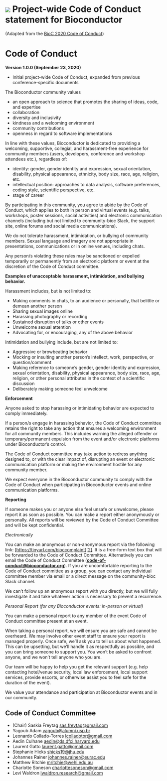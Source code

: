 # ![](/images/icons/magnifier.gif) Project-wide Code of Conduct statement for Bioconductor

(Adapted from the [BioC 2020 Code of Conduct][1])

# Code of Conduct

**Version 1.0.0 (September 23, 2020)**

* Initial project-wide Code of Conduct, expanded from previous conference-specific documents


The Bioconductor community values

* an open approach to science that promotes the sharing of ideas, code, and expertise
* collaboration
* diversity and inclusivity
* kindness and a welcoming environment
* community contributions
* openness in regard to software implementations

In line with these values, Bioconductor is dedicated to providing a welcoming, supportive, collegial, and harassment-free experience for community members (users, developers, conference and workshop attendees etc.), regardless of:

* identity: gender, gender identity and expression, sexual orientation, disability, physical appearance, ethnicity, body size, race, age, religion, etc.
* intellectual position: approaches to data analysis, software preferences, coding style, scientific perspective, etc.
* stage of career

By participating in this community, you agree to abide by the Code of Conduct, which applies to both in person and virtual events (e.g. talks, workshops, poster sessions, social activities) and electronic communication channels (including but not limited to community-bioc Slack, the support site, online forums and social media communications).

We do not tolerate harassment, intimidation, or bullying of community members. Sexual language and imagery are not appropriate in presentations, communications or in online venues, including chats.

Any person/s violating these rules may be sanctioned or expelled temporarily or permanently from an electronic platform or event at the discretion of the Code of Conduct committee.

**Examples of unacceptable harassment, intimidation, and bullying behavior.**

Harassment includes, but is not limited to:

* Making comments in chats, to an audience or personally, that belittle or demean another person
* Sharing sexual images online
* Harassing photography or recording
* Sustained disruption of talks or other events
* Unwelcome sexual attention
*  Advocating for, or encouraging, any of the above behavior

Intimidation and bullying include, but are not limited to:

*  Aggressive or browbeating behavior 
* Mocking or insulting another person’s intellect, work, perspective, or question/comment
* Making reference to someone’s gender, gender identity and expression, sexual orientation, disability, physical appearance, body size, race, age, religion, or other personal attributes in the context of a scientific discussion
* Deliberately making someone feel unwelcome


**Enforcement**

Anyone asked to stop harassing or intimidating behavior are expected to comply immediately.

If a person/s engage in harassing behavior, the Code of Conduct committee retains the right to take any action that ensures a welcoming environment for all community members. This includes warning the alleged offender or temporary/permanent expulsion from the event and/or electronic platforms under Bioconductor’s control.

The Code of Conduct committee may take action to redress anything designed to, or with the clear impact of, disrupting an event or electronic communication platform or making the environment hostile for any community member.

We expect everyone in the Bioconductor community to comply with the Code of Conduct when participating in Bioconductor events and online communication platforms.

**Reporting**

If someone makes you or anyone else feel unsafe or unwelcome, please report it as soon as possible. You can make a report either anonymously or personally. All reports will be reviewed by the Code of Conduct Committee and will be kept confidential.

_Electronically_

You can make an anonymous or non-anonymous report via the following link:
[https://tinyurl.com/bioccomplaint][2]. It is a free-form text box that will be forwarded to the Code of Conduct Committee. Alternatively you can email the Code of Conduct Committee (**code-of-conduct@bioconductor.org**). If you are uncomfortable reporting to the Code of Conduct committee as a group, you can contact any individual committee member via email or a direct message on the community-bioc Slack channel.

We can’t follow up an anonymous report with you directly, but we will fully investigate it and take whatever action is necessary to prevent a recurrence.

_Personal Report (for any Bioconductor events: in-person or virtual)_

You can make a personal report to any member of the event Code of Conduct committee present at an event. 

When taking a personal report, we will ensure you are safe and cannot be overheard. We may involve other event staff to ensure your report is managed properly. Once safe, we’ll ask you to tell us about what happened. This can be upsetting, but we’ll handle it as respectfully as possible, and you can bring someone to support you. You won’t be asked to confront anyone, and we won’t tell anyone who you are.

Our team will be happy to help you get the relevant support (e.g. help contacting hotel/venue security, local law enforcement, local support services, provide escorts, or otherwise assist you to feel safe for the duration of the event).

We value your attendance and participation at Bioconductor events and in our community.


## Code of Conduct Committee 

* (Chair) Saskia Freytag sas.freytag@gmail.com
* Yagoub Adam yagoub@alumni.usp.br
* Leonardo Collado-Torres lcolladotor@gmail.com
* Aedín Culhane aedin@ds.dfci.harvard.edu
* Laurent Gatto laurent.gatto@gmail.com
* Stephanie Hicks shicks19@jhu.edu
* Johannes Rainer johannes.rainer@eurac.edu
* Matthew Ritchie mritchie@wehi.edu.au
* Charlotte Soneson charlottesoneson@gmail.com
* Levi Waldron lwaldron.research@gmail.com

[1]: https://bioc2020.bioconductor.org/code_of_conduct
[2]: https://tinyurl.com/bioccomplaint